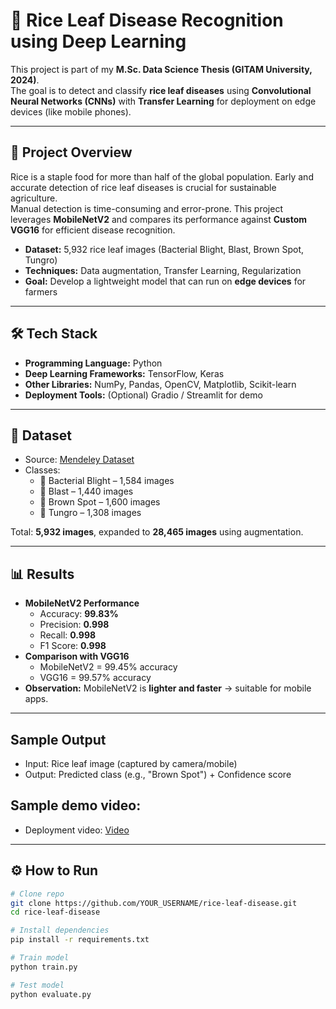 # 🌾 Rice Leaf Disease Recognition using Deep Learning

This project is part of my **M.Sc. Data Science Thesis (GITAM University, 2024)**.  
The goal is to detect and classify **rice leaf diseases** using **Convolutional Neural Networks (CNNs)** with **Transfer Learning** for deployment on edge devices (like mobile phones).

---

## 🚀 Project Overview
Rice is a staple food for more than half of the global population. Early and accurate detection of rice leaf diseases is crucial for sustainable agriculture.  
Manual detection is time-consuming and error-prone. This project leverages **MobileNetV2** and compares its performance against **Custom VGG16** for efficient disease recognition.

- **Dataset:** 5,932 rice leaf images (Bacterial Blight, Blast, Brown Spot, Tungro)  
- **Techniques:** Data augmentation, Transfer Learning, Regularization  
- **Goal:** Develop a lightweight model that can run on **edge devices** for farmers

---

## 🛠️ Tech Stack
- **Programming Language:** Python  
- **Deep Learning Frameworks:** TensorFlow, Keras  
- **Other Libraries:** NumPy, Pandas, OpenCV, Matplotlib, Scikit-learn  
- **Deployment Tools:** (Optional) Gradio / Streamlit for demo  

---

## 📂 Dataset
- Source: [Mendeley Dataset](https://data.mendeley.com/datasets/fwcj7stb8r/draft?a=d8923d70-cfc6-4c6c-adc0-640f10152fdf)  
- Classes:
  - 🌱 Bacterial Blight – 1,584 images  
  - 🍂 Blast – 1,440 images  
  - 🍁 Brown Spot – 1,600 images  
  - 🍃 Tungro – 1,308 images  

Total: **5,932 images**, expanded to **28,465 images** using augmentation.

---

## 📊 Results
- **MobileNetV2 Performance**
  - Accuracy: **99.83%**
  - Precision: **0.998**
  - Recall: **0.998**
  - F1 Score: **0.998**
- **Comparison with VGG16**
  - MobileNetV2 = 99.45% accuracy
  - VGG16 = 99.57% accuracy
- **Observation:** MobileNetV2 is **lighter and faster** → suitable for mobile apps.

---

## Sample Output
- Input: Rice leaf image (captured by camera/mobile)  
- Output: Predicted class (e.g., "Brown Spot") + Confidence score  

## Sample demo video: 
- Deployment video: [Video](https://drive.google.com/file/d/1u7wo0aXab3fhRlnG6X85Ny7lRTf2z213/view?usp=sharing)
---

## ⚙️ How to Run
```bash
# Clone repo
git clone https://github.com/YOUR_USERNAME/rice-leaf-disease.git
cd rice-leaf-disease

# Install dependencies
pip install -r requirements.txt

# Train model
python train.py

# Test model
python evaluate.py
